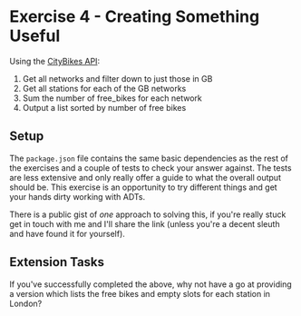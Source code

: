 # Exercise 4 - Creating Something Useful

Using the [CityBikes API](http://api.citybik.es/v2/):
1. Get all networks and filter down to just those in GB
2. Get all stations for each of the GB networks
3. Sum the number of free_bikes for each network
4. Output a list sorted by number of free bikes

## Setup

The `package.json` file contains the same basic dependencies as the rest of the exercises and a couple of tests to check your answer against. The tests are less extensive and only really offer a guide to what the overall output should be. This exercise is an opportunity to try different things and get your hands dirty working with ADTs.

There is a public gist of *one* approach to solving this, if you're really stuck get in touch with me and I'll share the link (unless you're a decent sleuth and have found it for yourself).

## Extension Tasks

If you've successfully completed the above, why not have a go at providing a version which lists the free bikes and empty slots for each station in London?
